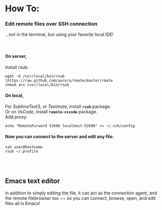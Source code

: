 # How To:       
### Edit remote files over SSH connection       
...not in the terminal, but using your favorite local IDE!       
<br /><br />       
       
#### On server,       
Install rsub:       
```       
wget -O /usr/local/bin/rsub \https://raw.github.com/aurora/rmate/master/rmate       
chmod a+x /usr/local/bin/rsub       
```       
#### On local,       
For _SublimeText3_, or _Textmate_, install **`rsub`** package.       
Or on _VsCode_, install **`remote-vscode`** package.       
Add proxy:       
```       
echo "RemoteForward 52698 localhost:52698" >> ~/.ssh/config       
```       
#### Now you can connect to the server and edit any file:       
```       
ssh user@hostname       
rsub ~/.profile       
```       
<br /><br />       
       
## Emacs text editor       
in addition to simply editing the file, it can act as the connection agent, and the remote filebrowser too ~~ so you can connect, browse, open, and edit files all in Emacs!